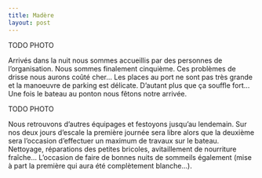 ```yaml
---
title: Madère
layout: post
---
```


TODO PHOTO

Arrivés dans la nuit nous sommes accueillis par des personnes de l’organisation. Nous sommes finalement cinquième. Ces problèmes de drisse nous aurons coûté cher... Les places au port ne sont pas très grande et la manoeuvre de parking est délicate. D’autant plus que ça souffle fort... Une fois le bateau au ponton nous fêtons notre arrivée. 

TODO PHOTO

Nous retrouvons d’autres équipages et festoyons jusqu’au lendemain. Sur nos deux jours d’escale la première journée sera libre alors que la deuxième sera l’occasion d’effectuer un maximum de travaux sur le bateau. Nettoyage, réparations des petites bricoles, avitaillement de nourriture fraîche... L’occasion de faire de bonnes nuits de sommeils également (mise à part la première qui aura été complètement blanche...).
